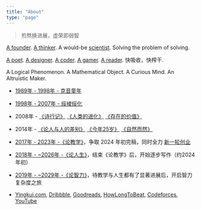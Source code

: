 ```yaml
---
title: "About"
type: "page"
---
```


> 煎熬换进展，虚荣即弱智

[A founder](../edu). [A thinker](../life). A would-be [scientist](../ai). Solving the problem of solving.

[A poet](../poems). [A designer](../design). [A coder](../cs). [A gamer](../games). [A reader](../books). 快吸收，快榨干. 

A Logical Phenomenon. A Mathematical Object. A Curious Mind. An Altruistic Maker.

- [1989年 - 1998年 - 克音童年](../keyin)

- [1998年 - 2007年 - 绥棱绥化](../sui)

- 2008年 - [《诗行记》](../tripasapoet/) [《人类的进化》](../humanevolution/) [《存在的价值》](../valueofliving/)

- 2014年 - [《论人与人的差别》](../diff/) [《今年25岁》](../25/) [《自然而然》](../naturally/)

- [2017年 - 2023年 -《论教学》](../edu/)，争取 2024 年初完稿，同时全力 [新一轮创业](../a23)

- [2018年 - ~2026年 -《论人生》](../life/)，结束《论教学》后，开始逐步写作（约2024年初）

- [2019年 - ~2029年 -《论智力》](../ai/)，待教学与人生都有了显著进展后，开启智力复杂度之旅

- [Yingkui.com](http://yingkui.com), [Dribbble](https://dribbble.com/yingkui), [Goodreads](https://goodreads.com/yingkui), [HowLongToBeat](https://howlongtobeat.com/user/yingkui), [Codeforces](https://codeforces.com/profile/yingkui), [YouTube](https://youtube.com/@yingkui)